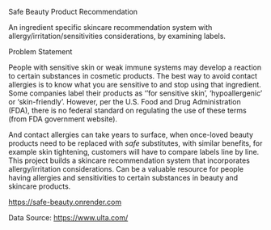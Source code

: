 

Safe Beauty Product Recommendation


An ingredient specific skincare recommendation system with allergy/irritation/sensitivities considerations, by examining labels.

Problem Statement

People with sensitive skin or weak immune systems may develop a reaction to certain substances in cosmetic products. The best way to avoid contact allergies is to know what you are sensitive to and stop using that ingredient. Some companies label their products as ‘’for sensitive skin’, ‘hypoallergenic’ or ‘skin-friendly’. However, per the U.S. Food and Drug Administration (FDA), there is no federal standard on regulating the use of these terms (from FDA government website).  

And contact allergies can take years to surface, when once-loved beauty products need to be replaced with *safe* substitutes, with similar benefits, for example skin tightening, customers will have to compare labels line by line. This project builds a skincare recommendation system that incorporates allergy/irritation considerations. Can be a valuable resource for people having allergies and sensitivities to certain substances in beauty and skincare products. 



https://safe-beauty.onrender.com

Data Source: https://www.ulta.com/
